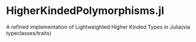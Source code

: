 # HigherKindedPolymorphisms.jl
A refined implementation of Lightweighted Higher Kinded Types in Julia(via typeclasses/traits)
